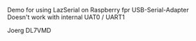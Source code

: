 Demo for using LazSerial on Raspberry fpr USB-Serial-Adapter<br>
Doesn't work with internal UAT0 / UART1<br>

Joerg DL7VMD
